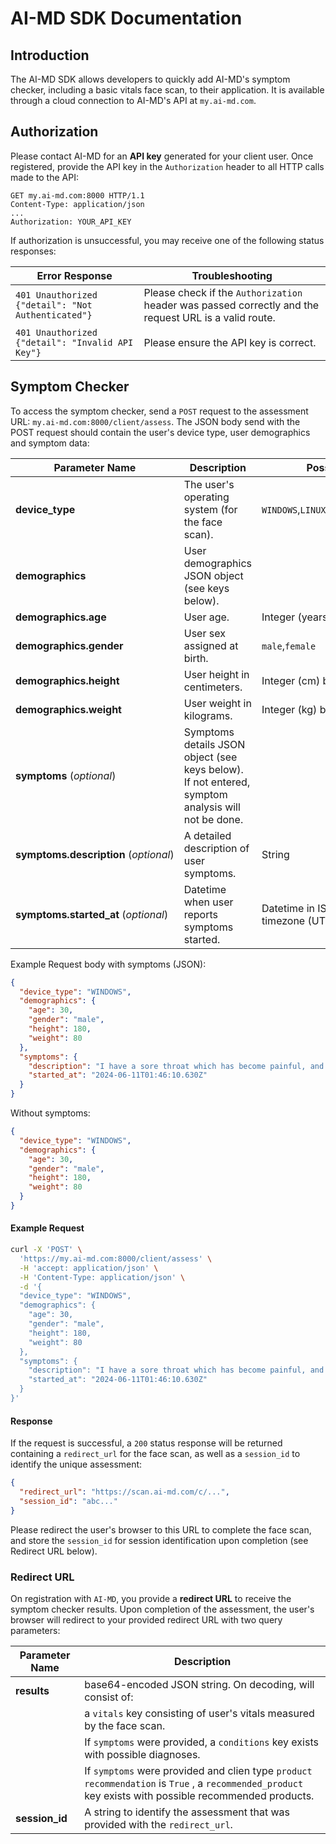 # AI-MD SDK Documentation

## Introduction

The AI-MD SDK allows developers to quickly add AI-MD's symptom checker, including a basic vitals face scan, to their application. It is available through a cloud connection to AI-MD's API at `my.ai-md.com`.

## Authorization

Please contact AI-MD for an **API key** generated for your client user. Once registered, provide the API key in the `Authorization` header to all HTTP calls made to the API:

```http
GET my.ai-md.com:8000 HTTP/1.1
Content-Type: application/json
...
Authorization: YOUR_API_KEY
```

If authorization is unsuccessful, you may receive one of the following status responses:

| Error Response                                     | Troubleshooting                                                                                       |
| -------------------------------------------------- | ----------------------------------------------------------------------------------------------------- |
| `401 Unauthorized {"detail": "Not Authenticated"}` | Please check if the `Authorization` header was passed correctly and the request URL is a valid route. |
| `401 Unauthorized {"detail": "Invalid API Key"}`   | Please ensure the API key is correct.                                                                 |

## Symptom Checker

To access the symptom checker, send a `POST` request to the assessment URL: `my.ai-md.com:8000/client/assess`. The JSON body send with the POST request should contain the user's device type, user demographics and symptom data:

| Parameter Name                        | Description                                                                                       | Possible Values                            |
| ------------------------------------- | ------------------------------------------------------------------------------------------------- | ------------------------------------------ |
| **device_type**                       | The user's operating system (for the face scan).                                                  | `WINDOWS`,`LINUX`,`ANDROID_PHONE`,`IPHONE` |
| **demographics**                      | User demographics JSON object (see keys below).                                                   |                                            |
| **demographics.age**                  | User age.                                                                                         | Integer (years) between 13-120             |
| **demographics.gender**               | User sex assigned at birth.                                                                       | `male`,`female`                            |
| **demographics.height**               | User height in centimeters.                                                                       | Integer (cm) between 120-220               |
| **demographics.weight**               | User weight in kilograms.                                                                         | Integer (kg) between 30-300                |
| **symptoms** (_optional_)             | Symptoms details JSON object (see keys below). If not entered, symptom analysis will not be done. |                                            |
| **symptoms.description** (_optional_) | A detailed description of user symptoms.                                                          | String                                     |
| **symptoms.started_at** (_optional_)  | Datetime when user reports symptoms started.                                                      | Datetime in ISO format with timezone (UTC) |

Example Request body with symptoms (JSON):

```json
{
  "device_type": "WINDOWS",
  "demographics": {
    "age": 30,
    "gender": "male",
    "height": 180,
    "weight": 80
  },
  "symptoms": {
    "description": "I have a sore throat which has become painful, and experience a delibitating cough intermittently throughout the day. My chest also hurts.",
    "started_at": "2024-06-11T01:46:10.630Z"
  }
}
```

Without symptoms:

```json
{
  "device_type": "WINDOWS",
  "demographics": {
    "age": 30,
    "gender": "male",
    "height": 180,
    "weight": 80
  }
}
```

#### Example Request

```bash
curl -X 'POST' \
  'https://my.ai-md.com:8000/client/assess' \
  -H 'accept: application/json' \
  -H 'Content-Type: application/json' \
  -d '{
  "device_type": "WINDOWS",
  "demographics": {
    "age": 30,
    "gender": "male",
    "height": 180,
    "weight": 80
  },
  "symptoms": {
    "description": "I have a sore throat which has become painful, and experience a delibitating cough intermittently throughout the day. My chest also hurts.",
    "started_at": "2024-06-11T01:46:10.630Z"
  }
}'
```

#### Response

If the request is successful, a `200` status response will be returned containing a `redirect_url` for the face scan, as well as a `session_id` to identify the unique assessment:

```json
{
  "redirect_url": "https://scan.ai-md.com/c/...",
  "session_id": "abc..."
}
```

Please redirect the user's browser to this URL to complete the face scan, and store the `session_id` for session identification upon completion (see Redirect URL below).

### Redirect URL

On registration with `AI-MD`, you provide a **redirect URL** to receive the symptom checker results. Upon completion of the assessment, the user's browser will redirect to your provided redirect URL with two query parameters:

| Parameter Name | Description                                                                                                                                            |
| -------------- |--------------------------------------------------------------------------------------------------------------------------------------------------------|
| **results**    | base64-encoded JSON string. On decoding, will consist of:                                                                                              |
|                | a `vitals` key consisting of user's vitals measured by the face scan.                                                                                  |
|                | If `symptoms` were provided, a `conditions` key exists with possible diagnoses.                                                                        |
|                | If `symptoms` were provided and clien type `product recommendation` is `True` , a `recommended_product` key exists with possible recommended products. |
| **session_id** | A string to identify the assessment that was provided with the `redirect_url`.                                                                         |
